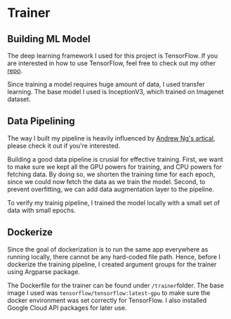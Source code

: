 # Trainer
## Building ML Model
The deep learning framework I used for this project is TensorFlow. If you are interested in how to use TensorFlow, feel free to check out my other [repo](https://github.com/mike1393/intro-to-tensorflow2.0-python).

Since training a model requires huge amount of data, I used transfer learning. The base model I used is InceptionV3, which trained on Imagenet dataset.

## Data Pipelining
The way I built my pipeline is heavily influenced by [Andrew Ng's artical](https://cs230.stanford.edu/blog/datapipeline/#best-practices), please check it out if you're interested.

Building a good data pipeline is crusial for effective training. First, we want to make sure we kept all the GPU powers for training, and CPU powers for fetching data. By doing so, we shorten the training time for each epoch, since we could now fetch the data as we train the model. Second, to prevent overfitting, we can add data augmentation layer to the pipeline.

To verify my trainig pipeline, I trained the model locally with a small set of data with small epochs.
## Dockerize
Since the goal of dockerization is to run the same app everywhere as running locally, there cannot be any hard-coded file path. Hence, before I dockerize the training pipeline, I created argument groups for the trainer using Argparse package.

The Dockerfile for the trainer can be found under ```/trainer```folder. The base image I used was ```tensorflow/tensorflow:latest-gpu``` to make sure the docker environment was set correctly for TensorFlow. I also installed Google Cloud API packages for later use.
